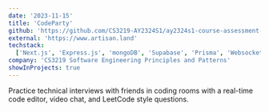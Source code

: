 ```yaml
---
date: '2023-11-15'
title: 'CodeParty'
github: 'https://github.com/CS3219-AY2324S1/ay2324s1-course-assessment-g11'
external: 'https://www.artisan.land'
techstack:
  ['Next.js', 'Express.js', 'mongoDB', 'Supabase', 'Prisma', 'Websockets', 'Docker', 'Kubernetes']
company: 'CS3219 Software Engineering Principles and Patterns'
showInProjects: true
---
```


Practice technical interviews with friends in coding rooms with a real-time code editor, video chat, and LeetCode style questions.
